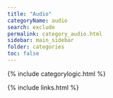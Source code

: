 ```yaml
---
title: "Audio"
categoryName: audio
search: exclude
permalink: category_audio.html
sidebar: main_sidebar
folder: categories
toc: false
---
```

{% include categorylogic.html %}

{% include links.html %}
